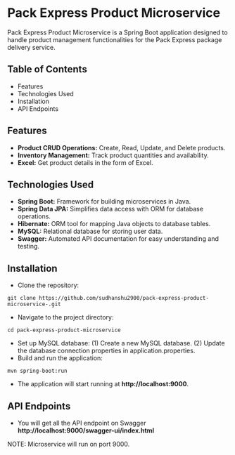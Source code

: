 # Pack Express Product Microservice

Pack Express Product Microservice is a Spring Boot application designed to handle product management functionalities for the Pack Express package delivery service.

## Table of Contents

* Features
* Technologies Used
* Installation
* API Endpoints

## Features

* **Product CRUD Operations:** Create, Read, Update, and Delete products.
* **Inventory Management:** Track product quantities and availability.
* **Excel:** Get product details in the form of Excel.

## Technologies Used

* **Spring Boot:** Framework for building microservices in Java.
* **Spring Data JPA:** Simplifies data access with ORM for database operations.
* **Hibernate:** ORM tool for mapping Java objects to database tables.
* **MySQL:** Relational database for storing user data.
* **Swagger:** Automated API documentation for easy understanding and testing.

## Installation

* Clone the repository:
```
git clone https://github.com/sudhanshu2900/pack-express-product-microservice-.git
```
* Navigate to the project directory:
```
cd pack-express-product-microservice
```
* Set up MySQL database:
  (1) Create a new MySQL database.
  (2) Update the database connection properties in application.properties.
* Build and run the application:
```
mvn spring-boot:run
```
* The application will start running at **http://localhost:9000**.

## API Endpoints
* You will get all the API endpoint on Swagger **http://localhost:9000/swagger-ui/index.html**

NOTE: Microservice will run on port 9000.
